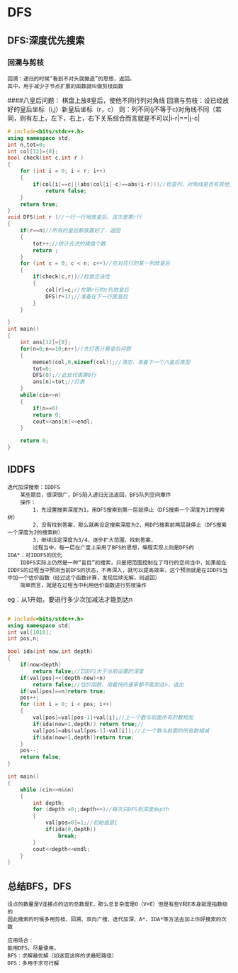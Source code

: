 # DFS

## DFS:深度优先搜索

### 回溯与剪枝

    回溯：递归的时候“看到不对头就撤退”的思想，返回。
    其中，用于减少子节点扩展的函数就叫做剪枝函数
####八皇后问题：
    棋盘上放8皇后，使他不同行列对角线
    回溯与剪枝：设已经放好的皇后坐标（i,j）新皇后坐标（r，c）
    则：列不同(j不等于c)对角线不同（若同，则有左上，左下，右上，右下关系综合而言就是不可以|i-r|==|j-c|
```c++
# include<bits/stdc++.h>
using namespace std;
int n,tot=0;
int col[12]={0};
bool check(int c,int r )
{
    for (int i = 0; i < r; i++)
    {
        if(col[i]==c||(abs(col[i]-c)==abs(i-r)))//检查列，对角线是否有其他皇后
            return false;
    }
    return true;
}
void DFS(int r )//一行一行地放皇后，这次是第r行
{
    if(r==n)//所有的皇后都放置好了，返回
    {
        tot++;//统计合法的棋盘个数
        return ;
    }
    for (int c = 0; c < n; c++)//在对应行的某一列放皇后
    {
        if(check(c,r))//检查合法性
        {
            col[r]=c;//在第r行的c列放皇后
            DFS(r+1);//准备在下一行放皇后
        }
    }

}
int main()
{
    int ans[12]={0};
    for(n=0;n<=10;n++)//先打表计算皇后问题
    {
        memset(col,0,sizeof(col));//清空，准备下一个八皇后类型
        tot=0;
        DFS(0);//此处代表第0行
        ans[n]=tot;//打表
    }
    while(cin>>n)
    {
        if(n==0)
        return 0;
        cout<<ans[n]<<endl;
    }

    return 0;
}
```
## IDDFS
    迭代加深搜索：IDDFS
        某些题目，很深很广，DFS陷入递归无法返回，BFS队列空间爆炸
        操作：
            1，先设置搜索深度为1，用DFS搜索到第一层就停止（DFS搜索一个深度为1的搜索树）
            2，没有找到答案，那么就再设定搜索深度为2，用DFS搜索前两层就停止（DFS搜索一个深度为2的搜索树）
            3，继续设定深度为3/4，逐步扩大范围，找到答案，
            过程当中，每一层在广度上采用了BFS的思想，编程实现上则是DFS的
    IDA*：对IDDFS的优化
        IDDFS实际上仍然是一种“盲目”的搜索，只是把范围控制在了可行的空间当中，如果能在IDDFS的过程当中预测当前DFS的状态，不再深入，就可以提高效率，这个预测就是在IDDFS当中加一个估价函数（经过这个函数计算，发现后续无解，则返回）
        简单而言，就是在过程当中利用估价函数进行剪枝操作

eg：从1开始，要进行多少次加减法才能到达n
```c++

# include<bits/stdc++.h>
using namespace std;
int val[1010];
int pos,n;

bool ida(int now,int depth)
{
    if(now>depth)
        return false;//IDDFS大于当前设置的深度
    if(val[pos]<<(depth-now)<n)
        return false;//估价函数，用最快的速率都不能到达n，退出
    if(val[pos]==n)return true;
    pos++;
    for (int i = 0; i < pos; i++)
    {
        val[pos]=val[pos-1]+val[i];//上一个数与前面所有的数相加
        if(ida(now+1,depth)) return true;//
        val[pos]=abs(val[pos-1]-val[i]);//上一个数与前面的所有数相减
        if(ida(now+1,depth))return true;
    }
    pos--;
    return false;
}

int main()
{
    while (cin>>n&&n)
    {
        int depth;
        for (depth =0;;depth++)//每次只DFS到深度depth
        {
            val[pos=0]=1;//初始值是1
            if(ida(0,depth))
                break;
        }
        cout<<depth<<endl;
    }
}


```

## 总结BFS，DFS

    设点的数量是V连接点的边的总数是E，那么总复杂度是O（V+E）但是有些V和E本身就是指数级的
    因此搜索的时候多用剪枝、回溯、双向广搜、迭代加深、A*、IDA*等方法去加上你好搜索的次数

    应用场合：
    能用DFS，尽量使用。
    BFS：求解最优解（如迷宫这样的求最短路径）
    DFS：多用于求可行解
